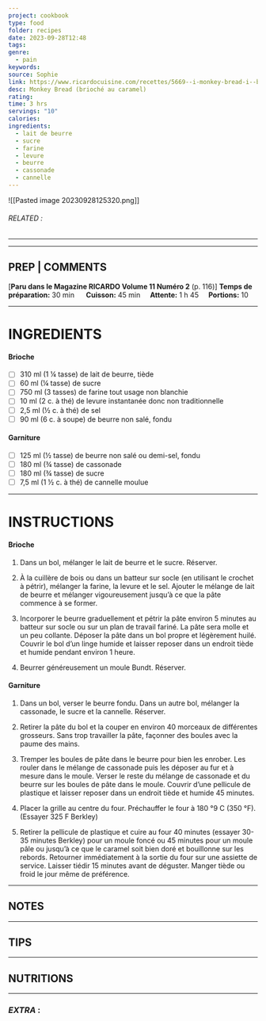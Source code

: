 ```yaml
---
project: cookbook
type: food
folder: recipes
date: 2023-09-28T12:48
tags: 
genre:
  - pain
keywords: 
source: Sophie
link: https://www.ricardocuisine.com/recettes/5669--i-monkey-bread-i--brioche-au-caramel-
desc: Monkey Bread (brioché au caramel)
rating: 
time: 3 hrs
servings: "10"
calories: 
ingredients:
  - lait de beurre
  - sucre
  - farine
  - levure
  - beurre
  - cassonade
  - cannelle
---
```


![[Pasted image 20230928125320.png]]
###### *RELATED* : 
---


---
## PREP | COMMENTS

[**Paru dans le Magazine RICARDO Volume 11 Numéro 2** (p. 116)]
**Temps de préparation:** 30 min      **Cuisson:** 45 min     **Attente:** 1 h 45     **Portions:** 10

---
# INGREDIENTS

#### **Brioche**

- [ ] 310 ml (1 ¼ tasse) de lait de beurre, tiède
- [ ] 60 ml (¼ tasse) de sucre
- [ ] 750 ml (3 tasses) de farine tout usage non blanchie
- [ ] 10 ml (2 c. à thé) de levure instantanée donc non traditionnelle
- [ ] 2,5 ml (½ c. à thé) de sel
- [ ] 90 ml (6 c. à soupe) de beurre non salé, fondu

#### **Garniture**

- [ ] 125 ml (½ tasse) de beurre non salé ou demi-sel, fondu
- [ ] 180 ml (¾ tasse) de cassonade
- [ ] 180 ml (¾ tasse) de sucre
- [ ] 7,5 ml (1 ½ c. à thé) de cannelle moulue

---
# INSTRUCTIONS

#### **Brioche**

1. Dans un bol, mélanger le lait de beurre et le sucre. Réserver.

2. À la cuillère de bois ou dans un batteur sur socle (en utilisant le crochet à pétrir), mélanger la farine, la levure et le sel. Ajouter le mélange de lait de beurre et mélanger vigoureusement jusqu’à ce que la pâte commence à se former.

3. Incorporer le beurre graduellement et pétrir la pâte environ 5 minutes au batteur sur socle ou sur un plan de travail fariné. La pâte sera molle et un peu collante. Déposer la pâte dans un bol propre et légèrement huilé. Couvrir le bol d’un linge humide et laisser reposer dans un endroit tiède et humide pendant environ 1 heure.

4. Beurrer généreusement un moule Bundt. Réserver.
  
#### **Garniture**

1. Dans un bol, verser le beurre fondu. Dans un autre bol, mélanger la cassonade, le sucre et la cannelle. Réserver.

2. Retirer la pâte du bol et la couper en environ 40 morceaux de différentes grosseurs. Sans trop travailler la pâte, façonner des boules avec la paume des mains.
  
3. Tremper les boules de pâte dans le beurre pour bien les enrober. Les rouler dans le mélange de cassonade puis les déposer au fur et à mesure dans le moule. Verser le reste du mélange de cassonade et du beurre sur les boules de pâte dans le moule. Couvrir d’une pellicule de plastique et laisser reposer dans un endroit tiède et humide 45 minutes. 

4. Placer la grille au centre du four. Préchauffer le four à 180 °9 C (350 °F). (Essayer 325 F Berkley)

5. Retirer la pellicule de plastique et cuire au four 40 minutes (essayer 30-35 minutes Berkley) pour un moule foncé ou 45 minutes pour un moule pâle ou jusqu’à ce que le caramel soit bien doré et bouillonne sur les rebords. Retourner immédiatement à la sortie du four sur une assiette de service. Laisser tiédir 15 minutes avant de déguster. Manger tiède ou froid le jour même de préférence.

---
## NOTES



---
## TIPS



---
## NUTRITIONS



---
### *EXTRA* :



